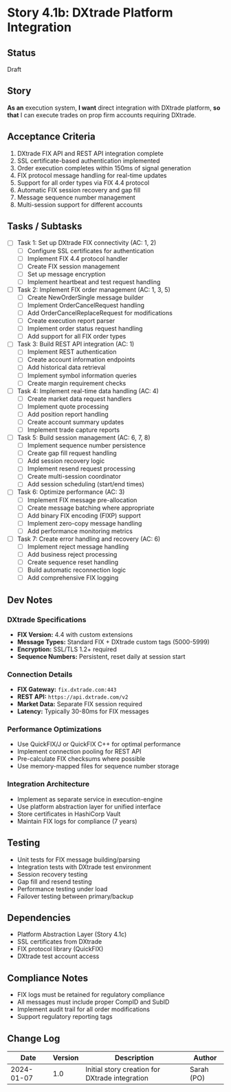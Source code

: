 # Story 4.1b: DXtrade Platform Integration

## Status
Draft

## Story
**As an** execution system,
**I want** direct integration with DXtrade platform,
**so that** I can execute trades on prop firm accounts requiring DXtrade.

## Acceptance Criteria
1. DXtrade FIX API and REST API integration complete
2. SSL certificate-based authentication implemented
3. Order execution completes within 150ms of signal generation
4. FIX protocol message handling for real-time updates
5. Support for all order types via FIX 4.4 protocol
6. Automatic FIX session recovery and gap fill
7. Message sequence number management
8. Multi-session support for different accounts

## Tasks / Subtasks
- [ ] Task 1: Set up DXtrade FIX connectivity (AC: 1, 2)
  - [ ] Configure SSL certificates for authentication
  - [ ] Implement FIX 4.4 protocol handler
  - [ ] Create FIX session management
  - [ ] Set up message encryption
  - [ ] Implement heartbeat and test request handling

- [ ] Task 2: Implement FIX order management (AC: 1, 3, 5)
  - [ ] Create NewOrderSingle message builder
  - [ ] Implement OrderCancelRequest handling
  - [ ] Add OrderCancelReplaceRequest for modifications
  - [ ] Create execution report parser
  - [ ] Implement order status request handling
  - [ ] Add support for all FIX order types

- [ ] Task 3: Build REST API integration (AC: 1)
  - [ ] Implement REST authentication
  - [ ] Create account information endpoints
  - [ ] Add historical data retrieval
  - [ ] Implement symbol information queries
  - [ ] Create margin requirement checks

- [ ] Task 4: Implement real-time data handling (AC: 4)
  - [ ] Create market data request handlers
  - [ ] Implement quote processing
  - [ ] Add position report handling
  - [ ] Create account summary updates
  - [ ] Implement trade capture reports

- [ ] Task 5: Build session management (AC: 6, 7, 8)
  - [ ] Implement sequence number persistence
  - [ ] Create gap fill request handling
  - [ ] Add session recovery logic
  - [ ] Implement resend request processing
  - [ ] Create multi-session coordinator
  - [ ] Add session scheduling (start/end times)

- [ ] Task 6: Optimize performance (AC: 3)
  - [ ] Implement FIX message pre-allocation
  - [ ] Create message batching where appropriate
  - [ ] Add binary FIX encoding (FIXP) support
  - [ ] Implement zero-copy message handling
  - [ ] Add performance monitoring metrics

- [ ] Task 7: Create error handling and recovery (AC: 6)
  - [ ] Implement reject message handling
  - [ ] Add business reject processing
  - [ ] Create sequence reset handling
  - [ ] Build automatic reconnection logic
  - [ ] Add comprehensive FIX logging

## Dev Notes

### DXtrade Specifications
- **FIX Version:** 4.4 with custom extensions
- **Message Types:** Standard FIX + DXtrade custom tags (5000-5999)
- **Encryption:** SSL/TLS 1.2+ required
- **Sequence Numbers:** Persistent, reset daily at session start

### Connection Details
- **FIX Gateway:** `fix.dxtrade.com:443`
- **REST API:** `https://api.dxtrade.com/v2`
- **Market Data:** Separate FIX session required
- **Latency:** Typically 30-80ms for FIX messages

### Performance Optimizations
- Use QuickFIX/J or QuickFIX C++ for optimal performance
- Implement connection pooling for REST API
- Pre-calculate FIX checksums where possible
- Use memory-mapped files for sequence number storage

### Integration Architecture
- Implement as separate service in execution-engine
- Use platform abstraction layer for unified interface
- Store certificates in HashiCorp Vault
- Maintain FIX logs for compliance (7 years)

## Testing
- Unit tests for FIX message building/parsing
- Integration tests with DXtrade test environment
- Session recovery testing
- Gap fill and resend testing
- Performance testing under load
- Failover testing between primary/backup

## Dependencies
- Platform Abstraction Layer (Story 4.1c)
- SSL certificates from DXtrade
- FIX protocol library (QuickFIX)
- DXtrade test account access

## Compliance Notes
- FIX logs must be retained for regulatory compliance
- All messages must include proper CompID and SubID
- Implement audit trail for all order modifications
- Support regulatory reporting tags

## Change Log
| Date | Version | Description | Author |
|------|---------|-------------|--------|
| 2024-01-07 | 1.0 | Initial story creation for DXtrade integration | Sarah (PO) |